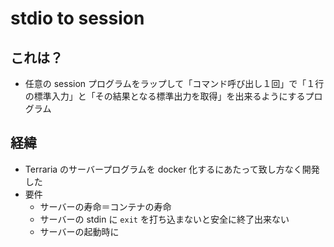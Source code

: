 # stdio to session

## これは？
- 任意の session プログラムをラップして「コマンド呼び出し１回」で「１行の標準入力」と「その結果となる標準出力を取得」を出来るようにするプログラム

## 経緯
- Terraria のサーバープログラムを docker 化するにあたって致し方なく開発した
- 要件
    - サーバーの寿命＝コンテナの寿命
    - サーバーの stdin に `exit` を打ち込まないと安全に終了出来ない
    - サーバーの起動時に
